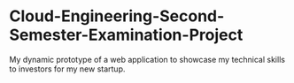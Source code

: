 # Cloud-Engineering-Second-Semester-Examination-Project
My dynamic prototype of a web application to showcase my technical skills to investors for my new startup. 
